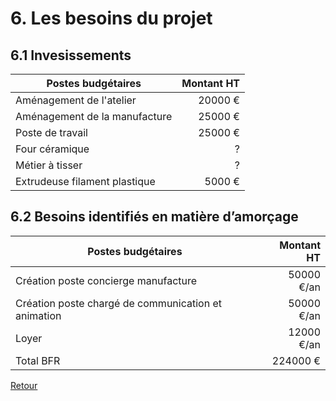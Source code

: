 # 6. Les besoins du projet

## 6.1 Invesissements

| Postes budgétaires | Montant HT |  
| ------------------ | ---------: |
| Aménagement de l'atelier |   20000 €   |  
| Aménagement de la manufacture |   25000 €   |  
| Poste de travail |   25000 €   |  
| Four céramique |   ?    |  
| Métier à tisser |   ?    |  
| Extrudeuse filament plastique |   5000 €    | 

## 6.2 Besoins identifiés en matière d’amorçage

| Postes budgétaires | Montant HT |
| ------------------ | ---------: |
| Création poste concierge manufacture | 50000 €/an |
| Création poste chargé de communication et animation | 50000 €/an |
| Loyer | 12000 €/an |
| Total BFR | 224000 € |


[Retour](README.md)
